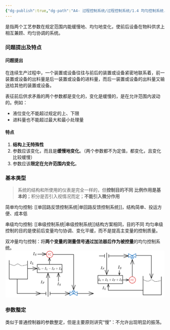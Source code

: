 ```yaml
---
{"dg-publish":true,"dg-path":"A4- 过程控制系统/过程控制系统/1.4 均匀控制系统.md","permalink":"/A4- 过程控制系统/过程控制系统/1.4 均匀控制系统/","dgPassFrontmatter":true,"noteIcon":"","created":"2025-03-29T23:16:42.802+08:00","updated":"2025-09-18T19:38:49.855+08:00"}
---
```



是指两个工艺参数在规定范围内能缓慢地、均匀地变化，使前后设备在物料供求上相互兼顾、均匀协调的系统。

### 问题提出及特点
#### 问题提出
在连续生产过程中，一个装置或设备往往与前后的装置或设备紧密地联系着，前一装置或设备的出料量是后一装置或设备的进料量，而后一装置或设备的出料量又输送给其他的装置或设备。

表征前后供求矛盾的两个参数都是变化的，变化是缓慢的，是在允许范围内波动的。例如：
- 液位变化不能超过规定的上、下限
- 进料量也不能超过最大和最小处理量

#### 特点
1. **结构上无特殊性**
2. 参数应该变化，而且是**缓慢地变化**。（两个参数都不为定值，都变化，且变化比较缓慢）
3. 参数应该**限定在允许范围内变化**。



### 基本类型

> 系统的结构和所使用的仪表是完全一样的，但**控制目的不同**
> **比例作用是基本的**；积分是否引入视情况而定；**不能引入微分作用**

简单均匀控制: [[单回路反馈控制系统\|单回路反馈控制系统]]，结构简单、投运方便、成本低

串级均匀控制: [[串级控制系统\|串级控制系统]]结构方案相同，目的不同
均匀串级控制的目的是使前后变量均匀协调、变化平缓，而不是提高主变量的控制质量。


双冲量均匀控制：将**两个变量的测量信号通过加法器后作为被控量**的均匀控制系统。
![Pasted image 20250513133029.png](../img/user/Functional%20files/Photo%20Resources/Pasted%20image%2020250513133029.png)

### 参数整定
类似于普通控制器的参数整定，但是主要原则讲究“慢”：不允许出现明显的振荡。
